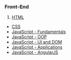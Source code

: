 ### Front-End
1. [HTML]()
* [CSS]()
* [JavaScript - Fundamentals]()
* [JavaScript - OOP]()
* [JavaScript - UI and DOM]()
* [JavaScript - Applications]()
* [JavaScript - AngularJS]()
